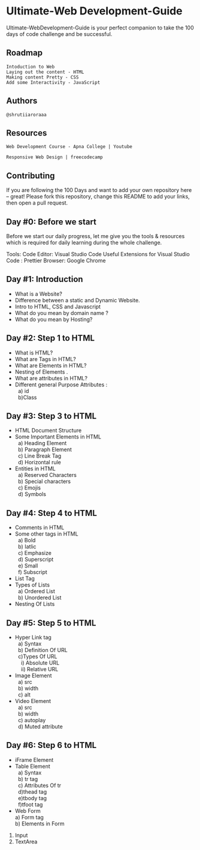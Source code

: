 # Ultimate-Web Development-Guide

 Ultimate-WebDevelopment-Guide is your perfect companion to take the 100 days of code challenge and be successful. 

## Roadmap

    Intoduction to Web
    Laying out the content - HTML
    Making content Pretty - CSS
    Add some Interactivity - JavaScript


## Authors

    @shrutiiaroraaa
    
    
## Resources

    Web Development Course - Apna College | Youtube

    Responsive Web Design | freecodecamp

    
   
 ## Contributing

If you are following the 100 Days and want to add your own repository here – great! Please fork this repository, change this README to add your links, then open a pull request.


## Day #0: Before we start

Before we start our daily progress, let me give you the tools & resources which is required for  daily learning during the whole challenge.

Tools:
Code Editor: Visual Studio Code
Useful Extensions for Visual Studio Code : Prettier 
Browser: Google Chrome

## Day #1: Introduction

* What is a Website? <br>
* Difference between a static and Dynamic Website. <br>
* Intro to HTML, CSS and Javascript <br>
* What do you mean by domain name ? <br>
* What do you mean by Hosting? <br>

## Day #2: Step 1 to HTML

* What is HTML? <br>
* What are Tags in HTML? <br>
* What are Elements in HTML? <br>
* Nesting of Elements . <br>
* What are attributes in HTML? <br>
* Different general Purpose Attributes : <br>
  &nbsp; a) id <br>
 &nbsp;  b)Class <br>

## Day #3: Step 3 to HTML 

* HTML Document Structure <br>
* Some Important Elements in HTML <br>
  &nbsp; a) Heading Element  <br>
  &nbsp; b) Paragraph Element  <br>
  &nbsp; c) Line Break Tag   <br>
  &nbsp; d) Horizontal rule  <br>
* Entities in HTML  <br>
  &nbsp; a) Reserved Characters <br>
  &nbsp; b) Special characters <br>
  &nbsp; c) Emojis <br>
  &nbsp; d) Symbols <br>
 
 
 ## Day #4: Step 4 to HTML 
 

* Comments in HTML <br>
* Some other tags in HTML <br>
  &nbsp; a) Bold  <br>
  &nbsp; b) Iatlic  <br>
  &nbsp; c) Emphasize  <br>
  &nbsp; d) Superscript  <br>
  &nbsp; e) Small  <br>
  &nbsp; f) Subscript  <br>
* List Tag  <br>
* Types of Lists  <br>
  &nbsp; a) Ordered List  <br>
  &nbsp; b) Unordered List <br>
* Nesting Of Lists

 ## Day #5: Step 5 to HTML
 
* Hyper Link tag <br>
  &nbsp; a) Syntax <br>
  &nbsp; b) Definition Of URL <br>
  &nbsp; c)Types Of URL <br>
   &nbsp; &nbsp;            i)  Absolute URL <br>
   &nbsp; &nbsp;            ii) Relative URL <br>
* Image Element <br>
  &nbsp; a)   src <br>
  &nbsp; b)  width <br>
  &nbsp; c) alt <br>
* Video Element <br>
  &nbsp; a) src <br>
  &nbsp; b) width <br>
  &nbsp; c) autoplay <br>
  &nbsp; d) Muted attribute <br>
    

 ## Day #6: Step 6 to HTML
 
 * iFrame Element <br>
 * Table Element <br>
  &nbsp; a) Syntax <br>
  &nbsp; b) tr tag <br>
  &nbsp; c) Attributes Of tr <br> 
  &nbsp; d)thead tag <br>
  &nbsp; e)tbody tag <br>
  &nbsp; f)tfoot tag <br>
 * Web Form <br>
 a) Form tag <br>
 b) Elements in Form <br>
 1) Input <br>
 2) TextArea <br>

